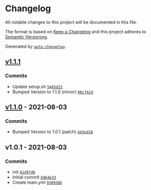 # Changelog

All notable changes to this project will be documented in this file.

The format is based on [Keep a Changelog](https://keepachangelog.com/en/1.0.0/)
and this project adheres to [Semantic Versioning](https://semver.org/spec/v2.0.0.html).

Generated by [`auto-changelog`](https://github.com/CookPete/auto-changelog).

## [v1.1.1](https://github.com/robin-rpr/airflow/compare/v1.1.0...v1.1.1)

### Commits

- Update setup.sh [`5445d22`](https://github.com/robin-rpr/airflow/commit/5445d22ac788eeef00167bc0c8ba1df199fbea13)
- Bumped Version to 1.1.0 (minor) [`08cf42d`](https://github.com/robin-rpr/airflow/commit/08cf42da7b464d0b910b14fe1008afeb0da9a232)

## [v1.1.0](https://github.com/robin-rpr/airflow/compare/v1.0.1...v1.1.0) - 2021-08-03

### Commits

- Bumped Version to 1.0.1 (patch) [`443ed18`](https://github.com/robin-rpr/airflow/commit/443ed183ba15dd024a8c8c26dcc0f81462e6ca4b)

## v1.0.1 - 2021-08-03

### Commits

- init [`61d97d8`](https://github.com/robin-rpr/airflow/commit/61d97d8645226e0b5fc223e05bc827dfabbe8ee6)
- Initial commit [`b964e33`](https://github.com/robin-rpr/airflow/commit/b964e33bfc7a5b81bcc6b13c489ba6c1ca3d6c19)
- Create main.yml [`930928b`](https://github.com/robin-rpr/airflow/commit/930928b14f3409329cebb5310bb1edc774390b59)

